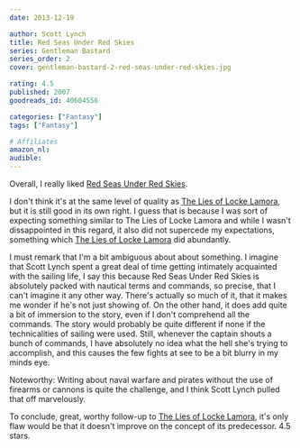 ```yaml
---
date: 2013-12-19

author: Scott Lynch
title: Red Seas Under Red Skies
series: Gentleman Bastard
series_order: 2
cover: gentleman-bastard-2-red-seas-under-red-skies.jpg

rating: 4.5
published: 2007
goodreads_id: 40604556

categories: ["Fantasy"]
tags: ["Fantasy"]

# Affiliates
amazon_nl: 
audible: 
---
```


Overall, I really liked [Red Seas Under Red Skies]().

<!--more-->

I don't think it's at the same level of quality as [The Lies of Locke Lamora](2013-12-01-Scott-Lynch---The-Lies-of-Locke-Lamora.md), but it is still good in its own right. I guess that is because I was sort of expecting something similar to The Lies of Locke Lamora and while I wasn't dissappointed in this regard, it also did not supercede my expectations, something which [The Lies of Locke Lamora](2013-12-01-Scott-Lynch---The-Lies-of-Locke-Lamora.md) did abundantly.

I must remark that I'm a bit ambiguous about about something. I imagine that Scott Lynch spent a great deal of time getting intimately acquainted with the sailing life, I say this because Red Seas Under Red Skies is absolutely packed with nautical terms and commands, so precise, that I can't imagine it any other way. There's actually so much of it, that it makes me wonder if he's not just showing of. On the other hand, it does add quite a bit of immersion to the story, even if I don't comprehend all the commands. The story would probably be quite different if none if the technicalities of sailing were used. Still, whenever the captain shouts a bunch of commands, I have absolutely no idea what the hell she's trying to accomplish, and this causes the few fights at see to be a bit blurry in my minds eye.

Noteworthy: Writing about naval warfare and pirates without the use of firearms or cannons is quite the challenge, and I think Scott Lynch pulled that off marvelously.

To conclude, great, worthy follow-up to [The Lies of Locke Lamora](2013-12-01-Scott-Lynch---The-Lies-of-Locke-Lamora.md), it's only flaw would be that it doesn't improve on the concept of its predecessor. 4.5 stars.
